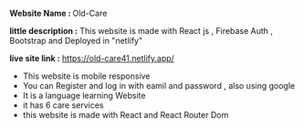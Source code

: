 <b>Website Name : </b> Old-Care

<b>little description :</b> This website is made with React js , Firebase Auth  , Bootstrap and Deployed in "netlify"

<b>live site link :</b> https://old-care41.netlify.app/

* This website is mobile responsive
* You can Register and log in with eamil and password , also using google 
* It is a language learning Website
* it has 6 care services
* this website is made with React and React Router Dom
